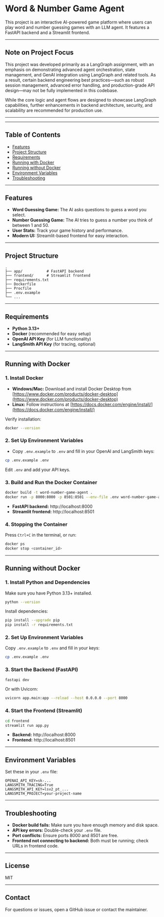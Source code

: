 # Word & Number Game Agent

This project is an interactive AI-powered game platform where users can play word and number guessing games with an LLM agent. It features a FastAPI backend and a Streamlit frontend.

---

## Note on Project Focus

This project was developed primarily as a LangGraph assignment, with an emphasis on demonstrating advanced agent orchestration, state management, and GenAI integration using LangGraph and related tools. As a result, certain backend engineering best practices—such as robust session management, advanced error handling, and production-grade API design—may not be fully implemented in this codebase.

While the core logic and agent flows are designed to showcase LangGraph capabilities, further enhancements in backend architecture, security, and scalability are recommended for production use.

---

---

## Table of Contents

- [Features](#features)
- [Project Structure](#project-structure)
- [Requirements](#requirements)
- [Running with Docker](#running-with-docker)
- [Running without Docker](#running-without-docker)
- [Environment Variables](#environment-variables)
- [Troubleshooting](#troubleshooting)

---

## Features

- **Word Guessing Game:** The AI asks questions to guess a word you select.
- **Number Guessing Game:** The AI tries to guess a number you think of between 1 and 50.
- **User Stats:** Track your game history and performance.
- **Modern UI:** Streamlit-based frontend for easy interaction.

---

## Project Structure

```
.
├── app/           # FastAPI backend
├── frontend/      # Streamlit frontend
├── requirements.txt
├── Dockerfile
├── Procfile
├── .env.example
└── ...
```

---

## Requirements

- **Python 3.13+**
- **Docker** (recommended for easy setup)
- **OpenAI API Key** (for LLM functionality)
- **LangSmith API Key** (for tracing, optional)

---

## Running with Docker

### 1. Install Docker

- **Windows/Mac:** Download and install Docker Desktop from [https://www.docker.com/products/docker-desktop](https://www.docker.com/products/docker-desktop)
- **Linux:** Follow instructions at [https://docs.docker.com/engine/install/](https://docs.docker.com/engine/install/)

Verify installation:

```sh
docker --version
```

### 2. Set Up Environment Variables

- Copy `.env.example` to `.env` and fill in your OpenAI and LangSmith keys:

```sh
cp .env.example .env
```

Edit `.env` and add your API keys.

### 3. Build and Run the Docker Container

```sh
docker build -t word-number-game-agent .
docker run -p 8000:8000 -p 8501:8501 --env-file .env word-number-game-agent
```

- **FastAPI backend:** http://localhost:8000
- **Streamlit frontend:** http://localhost:8501

### 4. Stopping the Container

Press `Ctrl+C` in the terminal, or run:

```sh
docker ps
docker stop <container_id>
```

---

## Running without Docker

### 1. Install Python and Dependencies

Make sure you have Python 3.13+ installed.

```sh
python --version
```

Install dependencies:

```sh
pip install --upgrade pip
pip install -r requirements.txt
```

### 2. Set Up Environment Variables

Copy `.env.example` to `.env` and fill in your keys:

```sh
cp .env.example .env
```

### 3. Start the Backend (FastAPI)

```sh
fastapi dev
```

Or with Uvicorn:

```sh
uvicorn app.main:app --reload --host 0.0.0.0 --port 8000
```

### 4. Start the Frontend (Streamlit)

```sh
cd frontend
streamlit run app.py
```

- **Backend:** http://localhost:8000
- **Frontend:** http://localhost:8501

---

## Environment Variables

Set these in your `.env` file:

```
OPENAI_API_KEY=sk-...
LANGSMITH_TRACING=True
LANGSMITH_API_KEY=lsv2_pt_...
LANGSMITH_PROJECT=your-project-name
```

---

## Troubleshooting

- **Docker build fails:** Make sure you have enough memory and disk space.
- **API key errors:** Double-check your `.env` file.
- **Port conflicts:** Ensure ports 8000 and 8501 are free.
- **Frontend not connecting to backend:** Both must be running; check URLs in frontend code.

---

## License

MIT

---

## Contact

For questions or issues, open a GitHub issue or contact the maintainer.
